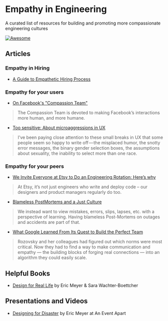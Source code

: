 # Empathy in Engineering
A curated list of resources for building and promoting more compassionate engineering cultures

[![Awesome](https://cdn.rawgit.com/sindresorhus/awesome/d7305f38d29fed78fa85652e3a63e154dd8e8829/media/badge.svg)](https://github.com/sindresorhus/awesome)

## Articles

### Empathy in Hiring

- [A Guide to Empathetic Hiring Process](https://medium.com/@fox/a-guide-to-empathetic-hiring-processes-c11c7ce0cd49#.2lp0a0phu)


### Empathy for your users

- [On Facebook's "Compassion Team"](http://www.nytimes.com/2016/03/13/fashion/facebook-breakup-compassion-team.html?_r=0)

> The Compassion Team is devoted to making Facebook’s interactions more human, and more humane.

- [Too sensitive: About microaggressions in UX](https://medium.com/@sara_ann_marie/too-sensitive-9752a86a8382)

> I’ve been paying close attention to these small breaks in UX that some people seem so happy to write off — the misplaced humor, the snotty error messages, the binary gender selection boxes, the assumptions about sexuality, the inability to select more than one race.


### Empathy for your peers

- [We Invite Everyone at Etsy to Do an Engineering Rotation: Here’s why](https://codeascraft.com/2014/12/22/engineering-rotation/)

> At Etsy, it’s not just engineers who write and deploy code – our designers and product managers regularly do too.

- [Blameless PostMortems and a Just Culture](https://codeascraft.com/2012/05/22/blameless-postmortems/)

> We instead want to view mistakes, errors, slips, lapses, etc. with a perspective of learning. Having blameless Post-Mortems on outages and accidents are part of that.

- [What Google Learned From Its Quest to Build the Perfect Team](http://www.nytimes.com/2016/02/28/magazine/what-google-learned-from-its-quest-to-build-the-perfect-team.html)

> Rozovsky and her colleagues had figured out which norms were most critical. Now they had to find a way to make communication and empathy — the building blocks of forging real connections — into an algorithm they could easily scale.

## Helpful Books
- [Design for Real Life](https://abookapart.com/products/design-for-real-life) by Eric Meyer & Sara Wachter-Boettcher

## Presentations and Videos
- [Designing for Disaster](https://vimeo.com/148927676) by Eric Meyer at An Event Apart

